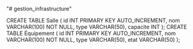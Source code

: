 "# gestion_infrastructure" 


CREATE TABLE Salle ( id INT PRIMARY KEY AUTO_INCREMENT, 
nom VARCHAR(100) NOT NULL,
type VARCHAR(50),
capacite INT ); 
CREATE TABLE Équipement ( id INT PRIMARY KEY AUTO_INCREMENT, 
nom VARCHAR(100) NOT NULL,
type VARCHAR(50),
etat VARCHAR(50) );
